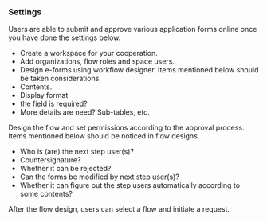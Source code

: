 
### Settings

Users are able to submit and approve various application forms online once you have done the settings below.

- Create a workspace for your cooperation.
- Add organizations, flow roles and space users.
- Design e-forms using workflow designer. Items mentioned below should be taken considerations.
 - Contents.
 - Display format
 - the field is required?
 - More details are need? Sub-tables, etc.

Design the flow and set permissions according to the approval process. Items mentioned below should be noticed in flow designs.
- Who is (are) the next step user(s)?
- Countersignature?
- Whether it can be rejected?
- Can the forms be modified by next step user(s)?
- Whether it can figure out the step users automatically according to some contents?

After the flow design, users can select a flow and initiate a request.

